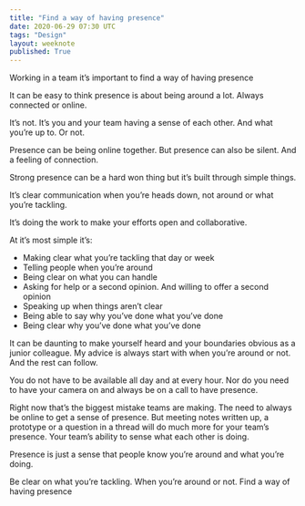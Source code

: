 ```yaml
---
title: "Find a way of having presence"
date: 2020-06-29 07:30 UTC
tags: "Design"
layout: weeknote
published: True
---
```


Working in a team it’s important to find a way of having presence

It can be easy to think presence is about being around a lot. Always connected or online.

It’s not. It’s you and your team having a sense of each other. And what you’re up to. Or not.

Presence can be being online together. But presence can also be silent. And a feeling of connection.

Strong presence can be a hard won thing but it’s built through simple things.

It’s clear communication when you’re heads down, not around or what you’re tackling.

It’s doing the work to make your efforts open and collaborative.

At it’s most simple it’s:

- Making clear what you’re tackling that day or week
- Telling people when you’re around
- Being clear on what you can handle
- Asking for help or a second opinion. And willing to offer a second opinion
- Speaking up when things aren’t clear
- Being able to say why you’ve done what you’ve done
- Being clear why you’ve done what you’ve done

It can be daunting to make yourself heard and your boundaries obvious as a junior colleague. My advice is always start with when you’re around or not. And the rest can follow.

You do not have to be available all day and at every hour. Nor do you need to have your camera on and always be on a call to have presence.

Right now that’s the biggest mistake teams are making. The need to always be online to get a sense of presence. But meeting notes written up, a prototype or a question in a thread will do much more for your team’s presence. Your team’s ability to sense what each other is doing.

Presence is just a sense that people know you’re around and what you’re doing.

Be clear on what you’re tackling. When you’re around or not. Find a way of having presence
